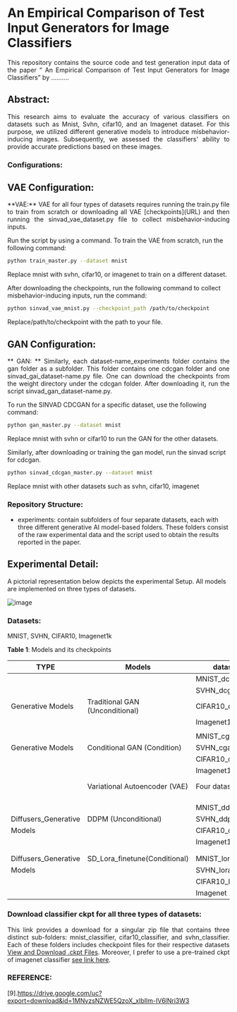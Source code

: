 # An Empirical Comparison of Test Input Generators for Image Classifiers
  <p align="justify">This repository contains the source code and test generation input data of the paper “ An Empirical Comparison of Test Input Generators for Image Classifiers” by ……….</p> 

## Abstract:

 <p align="justify"> This research aims to evaluate the accuracy of various classifiers on datasets such as Mnist, Svhn, cifar10, and an Imagenet dataset. For this purpose, we utilized different generative models to introduce misbehavior-inducing images. Subsequently, we assessed the classifiers' ability to provide accurate predictions based on these images.</p>

 ### Configurations:
 ## VAE Configuration:
  <p align="justify"> **VAE:** VAE for all four types of datasets requires running the train.py file to train from scratch or downloading all VAE [checkpoints](URL) and then running the sinvad_vae_dataset.py file to collect misbehavior-inducing inputs.</p>

 Run the script by using a command.
 To train the VAE from scratch, run the following command:

```bash
python train_master.py --dataset mnist
```

Replace mnist with svhn, cifar10, or imagenet to train on a different dataset.

After downloading the checkpoints, run the following command to collect misbehavior-inducing inputs, run the command:

```bash
python sinvad_vae_mnist.py --checkpoint_path /path/to/checkpoint
```

Replace/path/to/checkpoint with the path to your file.
## GAN Configuration:
 <p align="justify"> ** GAN: ** Similarly, each dataset-name_experiments folder contains the gan folder as a subfolder. This folder contains one cdcgan folder and one sinvad_gai_dataset-name.py file. One can download the checkpoints from the weight directory under the cdcgan folder. After downloading it, run the script sinvad_gan_dataset-name.py.</p>

 To run the SINVAD CDCGAN for a specific dataset, use the following command:

```bash
python gan_master.py --dataset mnist
```
Replace mnist with svhn or cifar10 to run the GAN for the other datasets.

Similarly, after downloading or training the gan model, run the sinvad script for cdcgan.
```bash
python sinvad_cdcgan_master.py --dataset mnist
```
Replace mnist with other datasets such as svhn, cifar10, imagenet

  
### Repository Structure:
- experiments: contain subfolders of four separate datasets, each with three different generative AI model-based folders. These folders consist of the raw experimental data and the script used to obtain the results reported in the paper.


## Experimental Detail:
  A pictorial representation below depicts the experimental Setup. All models are implemented on three types of datasets. 
  
  ![image](https://private-user-images.githubusercontent.com/129972846/274067116-e341c06d-c914-4038-ac93-d6002f4758ed.png?jwt=eyJhbGciOiJIUzI1NiIsInR5cCI6IkpXVCJ9.eyJpc3MiOiJnaXRodWIuY29tIiwiYXVkIjoicmF3LmdpdGh1YnVzZXJjb250ZW50LmNvbSIsImtleSI6ImtleTEiLCJleHAiOjE2OTY5NzQwMzAsIm5iZiI6MTY5Njk3MzczMCwicGF0aCI6Ii8xMjk5NzI4NDYvMjc0MDY3MTE2LWUzNDFjMDZkLWM5MTQtNDAzOC1hYzkzLWQ2MDAyZjQ3NThlZC5wbmc_WC1BbXotQWxnb3JpdGhtPUFXUzQtSE1BQy1TSEEyNTYmWC1BbXotQ3JlZGVudGlhbD1BS0lBSVdOSllBWDRDU1ZFSDUzQSUyRjIwMjMxMDEwJTJGdXMtZWFzdC0xJTJGczMlMkZhd3M0X3JlcXVlc3QmWC1BbXotRGF0ZT0yMDIzMTAxMFQyMTM1MzBaJlgtQW16LUV4cGlyZXM9MzAwJlgtQW16LVNpZ25hdHVyZT1hYTFmNzgzMzFjM2Y0MGQ4ZGNhYzllNGE2YzE1MGE2Njg1OGY2ZDE2ZDVkODc3YzljNjgzZjZjZjlkZjFhMDY4JlgtQW16LVNpZ25lZEhlYWRlcnM9aG9zdCZhY3Rvcl9pZD0wJmtleV9pZD0wJnJlcG9faWQ9MCJ9.4sXJwUjLid5wQTMCNjtX_Ojno5nI9f-ynJc785zu2cM)
  
### Datasets:
   MNIST, SVHN, CIFAR10, Imagenet1k
  
**Table 1**: Models and its checkpoints 

|       TYPE         |           Models                | datasets         | Checkpoints/Safetensors   |
|--------------------|---------------------------------|------------------|---------------------------|
|                    |                                 | MNIST_dcgan      |    Link [1]               |
|                    |                                 | SVHN_dcgan       |    Link[2]                |
| Generative Models  | Traditional GAN (Unconditional) | CIFAR10_dcgan    |    Link[3]                |
|                    |                                 | Imagenet1K_dcgan |    Link[4]                |
|                    |                                 |                  |                           |
|                    |                                 | MNIST_cgan       |     Link[5]               |
| Generative Models  | Conditional GAN  (Condition)    | SVHN_cgan        |     Link[6]               |
|                    |                                 | CIFAR10_cgan     |     Link[7]               |
|                    |                                 | Imagenet1K_cgan  |     Link[8]               |
|                    |  Variational Autoencoder (VAE)  | Four datasets    |[VAE models single Link][9]|
|                    |                                 |                  |                           |
|                    |                                 |                  |                           |
|                    |                                 |MNIST_ddpm        |                           |
|Diffusers_Generative| DDPM       (Unconditional)      |SVHN_ddpm         |   Hugging face Account    |
|    Models          |                                 |CIFAR10_ddpm      |   Complete Model script   |
|                    |                                 |Imagenet1K_ddpm   |   alongwith checkpoints   |
|                    |                                 |                  |                           |
|                    |                                 |                  |                           |
|Diffusers_Generative| SD_Lora_finetune(Conditional)   |MNIST_lora        |    Hugging face Account   |
|    Models          |                                 |SVHN_lora         |  Complete Model script    |
|                    |                                 |CIFAR10_lora      |  alongwith checkpoints    |
|                    |                                 |Imagenet 1k       |                           |

### Download classifier ckpt for all three types of datasets:
 <p align="justify">
    This link provides a download for a singular zip file that contains three distinct sub-folders: mnist_classifier, cifar10_classifier, and svhn_classifier. Each of these folders includes checkpoint files for their respective datasets 
    <a href="https://drive.google.com/uc?export=download&id=1JS8xBjJZoOjHme0RLITsk8AYjNeKf2Ns">View and Download .ckpt Files</a>. 
    Moreover, I prefer to use a pre-trained ckpt of imagenet classifier 
    <a href="https://drive.google.com/uc?export=download&id=YOUR_DIRECT_DOWNLOAD_LINK_ID">see link here</a>.
</p>

### REFERENCE:


[9].https://drive.google.com/uc?export=download&id=1MNyzsNZWE5QzoX_xIbIlm-IV6lNri3W3



